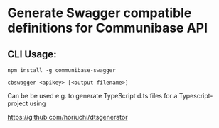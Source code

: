 Generate Swagger compatible definitions for Communibase API
===

CLI Usage:
---

```
npm install -g communibase-swagger

cbswagger <apikey> [<output filename>]

```

Can be be used e.g. to generate TypeScript d.ts files for a Typescript-project using

https://github.com/horiuchi/dtsgenerator  
 